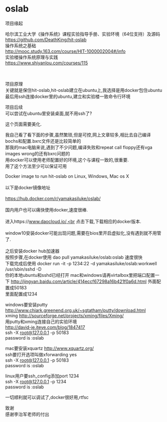 # oslab
项目缘起<br>

哈尔滨工业大学《操作系统》课程实验指导手册、实验环境（64位支持）及源码<br>
https://github.com/DeathKing/hit-oslab<br>
操作系统之基础<br>
http://mooc.study.163.com/course/HIT-1000002004#/info<br>
实验楼操作系统原理与实践<br>
https://www.shiyanlou.com/courses/115<br><br><br>

项目原理<br>
关键就是保住hit-oslab,hit-oslab建立在ubuntu上,我选择是用docker包住ubuntu<br>
最后用ssh连接docker里的ubuntu,建立和实验楼一致命令行环境<br>

项目后续<br>
可以尝试在ubuntu里安装桌面,就不用ssh了?<br>

这个页面需要美化.<br>

我自己看了看下面的步骤,虽然繁琐,但是可控,网上文章较多,相比去自己编译bochs和配置.bxrc文件还是比较简单的<br>
那我的mac电脑来说,遇到了不少问题,编译失败和repeat call floppy还有vga images wrong的还有bxrc问题的<br>
用docker可以使用老师配置好的环境,这个与课程一致的,很重要.<br>
用了这个方法至少可以保证可用<br>

Docker image to run hit-oslab on Linux, Windows, Mac os X<br>  
以下是docker镜像地址<br>  
https://hub.docker.com/r/yamakasiluke/oslab/<br>  
国内用户也可以痛快使用docker,速度很棒.<br>  
进入https://www.daocloud.io/,<br
点击下载,下载相应的docker版本.<br>  
window10安装docker可能出现问题,需要在bios里开启虚拟化,没有遇到就不用管了.<br>  
之后安装docker hub加速器<br>
按照步骤,在docker使用 dao pull yamakasiluke/oslab:oslab 速度很快<br>
下载完成后使用 docker run -it -p 1234:22 -d yamakasiluke/oslab:workwell /usr/sbin/sshd -D<br>
你的本地ubuntu和sshd已经打开
mac和windows请再virtalbox里把端口配置一下
http://jingyan.baidu.com/article/414eccf67298a16b421f0a6d.html
外面配置成50183<br>
里面配置成1234<br>

windows要安装putty http://www.chiark.greenend.org.uk/~sgtatham/putty/download.html <br>
xming http://sourceforge.net/projects/xming/files/Xming/<br>
用putty和xming连接自己的实验环境<br>
http://david-je.iteye.com/blog/1847417<br>
ssh -X root@127.0.0.1 -p 50183<br>
password is :oslab<br>

mac要安装xquartz http://www.xquartz.org/<br>
ssh要打开选项叫做xforwarding yes<br>
ssh -X root@127.0.0.1 -p 50183<br>
password is :oslab<br>

linux用户要ssh_config添加port 1234<br>
ssh -X root@127.0.0.1 -p 1234<br>
password is :oslab<br>

一切顺利就可以调试了,docker很好用,rtfsc<br>

致谢<br>
感谢李治军老师的付出



